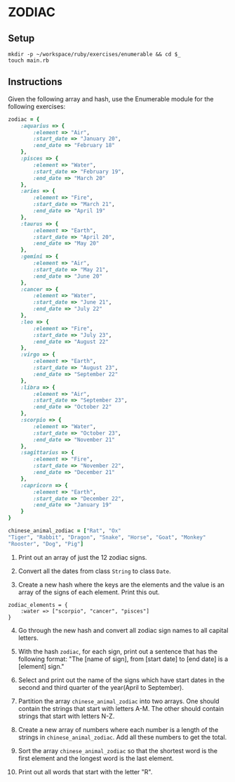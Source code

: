 # ZODIAC

## Setup

```
mkdir -p ~/workspace/ruby/exercises/enumerable && cd $_
touch main.rb
```

## Instructions

Given the following array and hash, use the Enumerable module for the following exercises:

```ruby
zodiac = {
    :aquarius => {
        :element => "Air",
        :start_date => "January 20",
        :end_date => "February 18"
    },
    :pisces => {
        :element => "Water",
        :start_date => "February 19",
        :end_date => "March 20"
    },
    :aries => {
        :element => "Fire",
        :start_date => "March 21",
        :end_date => "April 19"
    },
    :taurus => {
        :element => "Earth",
        :start_date => "April 20",
        :end_date => "May 20"
    },
    :gemini => {
        :element => "Air",
        :start_date => "May 21",
        :end_date => "June 20"
    },
    :cancer => {
        :element => "Water",
        :start_date => "June 21",
        :end_date => "July 22"
    },
    :leo => {
        :element => "Fire",
        :start_date => "July 23",
        :end_date => "August 22"
    },
    :virgo => {
        :element => "Earth",
        :start_date => "August 23",
        :end_date => "September 22"
    },
    :libra => {
        :element => "Air",
        :start_date => "September 23",
        :end_date => "October 22"
    },
    :scorpio => {
        :element => "Water",
        :start_date => "October 23",
        :end_date => "November 21"
    },
    :sagittarius => {
        :element => "Fire",
        :start_date => "November 22",
        :end_date => "December 21"
    },
    :capricorn => {
        :element => "Earth",
        :start_date => "December 22",
        :end_date => "January 19"
    }
}

chinese_animal_zodiac = ["Rat", "Ox"
"Tiger", "Rabbit", "Dragon", "Snake", "Horse", "Goat", "Monkey"
"Rooster", "Dog", "Pig"]

```

1. Print out an array of just the 12 zodiac signs.

2. Convert all the dates from class `String` to class `Date`.

3. Create a new hash where the keys are the elements and the value is an array of the signs of each element. Print this out.

```
zodiac_elements = {
    :water => ["scorpio", "cancer", "pisces"]
}
```

4. Go through the new hash and convert all zodiac sign names to all capital letters.

5. With the hash `zodiac`, for each sign, print out a sentence that has the following format: "The [name of sign], from [start date] to [end date] is a [element] sign."

6. Select and print out the name of the signs which have start dates in the second and third quarter of the year(April to September).

7. Partition the array `chinese_animal_zodiac` into two arrays. One should contain the strings that start with letters A-M. The other should contain strings that start with letters N-Z.

8. Create a new array of numbers where each number is a length of the strings in `chinese_animal_zodiac`. Add all these numbers to get the total.

9. Sort the array `chinese_animal_zodiac` so that the shortest word is the first element and the longest word is the last element.

10. Print out all words that start with the letter "R".
